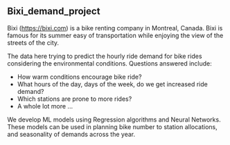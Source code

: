 ## Bixi_demand_project

Bixi (https://bixi.com) is a bike renting company in Montreal, Canada. Bixi is famous for its summer easy of transportation while enjoying the view of the streets of the city.

The data here trying to predict the hourly ride demand for bike rides considering the environmental conditions. 
Questions answered include:
* How warm conditions encourage bike ride?
* What hours of the day, days of the week, do we get increased ride demand?
* Which stations are prone to more rides?
* A whole lot more ...

We develop ML models using Regression algorithms and Neural Networks. These models can be used in planning bike number to station allocations, and seasonality of demands across the year.
